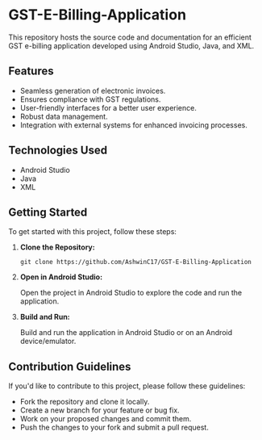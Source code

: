 # GST-E-Billing-Application

This repository hosts the source code and documentation for an efficient GST e-billing application developed using Android Studio, Java, and XML.

## Features

- Seamless generation of electronic invoices.
- Ensures compliance with GST regulations.
- User-friendly interfaces for a better user experience.
- Robust data management.
- Integration with external systems for enhanced invoicing processes.

## Technologies Used

- Android Studio
- Java
- XML

## Getting Started

To get started with this project, follow these steps:

1. **Clone the Repository:**

   ```
   git clone https://github.com/AshwinC17/GST-E-Billing-Application
   ```

2. **Open in Android Studio:**

   Open the project in Android Studio to explore the code and run the application.

3. **Build and Run:**

   Build and run the application in Android Studio or on an Android device/emulator.

## Contribution Guidelines

If you'd like to contribute to this project, please follow these guidelines:

- Fork the repository and clone it locally.
- Create a new branch for your feature or bug fix.
- Work on your proposed changes and commit them.
- Push the changes to your fork and submit a pull request.
